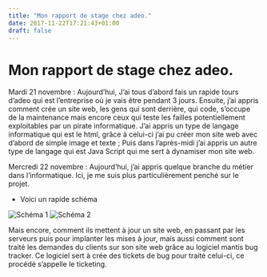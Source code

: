 ```yaml
---
title: "Mon rapport de stage chez adeo."
date: 2017-11-22T17:21:43+01:00
draft: false
---
```


# Mon rapport de stage chez adeo.

Mardi 21 novembre : Aujourd’hui, J’ai tous d’abord fais un rapide tours d’adeo qui est l’entreprise où je vais être pendant 3 jours. Ensuite, j’ai appris comment crée un site web, les gens qui sont derrière, qui code, s’occupe de la maintenance mais encore ceux qui teste les failles potentiellement exploitables par un pirate informatique. J’ai appris un type de langage informatique qui est le html, grâce à celui-ci j’ai pu créer mon site web avec d’abord de simple image et texte ; Puis dans l’après-midi j’ai appris un autre type de langage qui est Java Script qui me sert à dynamiser mon site web.

Mercredi 22 novembre : Aujourd’hui, j’ai appris quelque branche du métier dans l’informatique. Ici, je me suis plus particulièrement penché sur le projet.

- Voici un rapide schéma

![Schéma 1](/RaZoR/images/schema1.jpg)
![Schéma 2](/RaZoR/images/schema2.jpg)

Mais encore, comment ils mettent à jour un site web, en passant par les serveurs puis pour implanter les mises à jour, mais aussi comment sont traité les demandes du clients sur son site web grâce au logiciel mantis bug tracker. Ce logiciel sert à crée des tickets de bug pour traité celui-ci, ce procédé s’appelle le ticketing.
